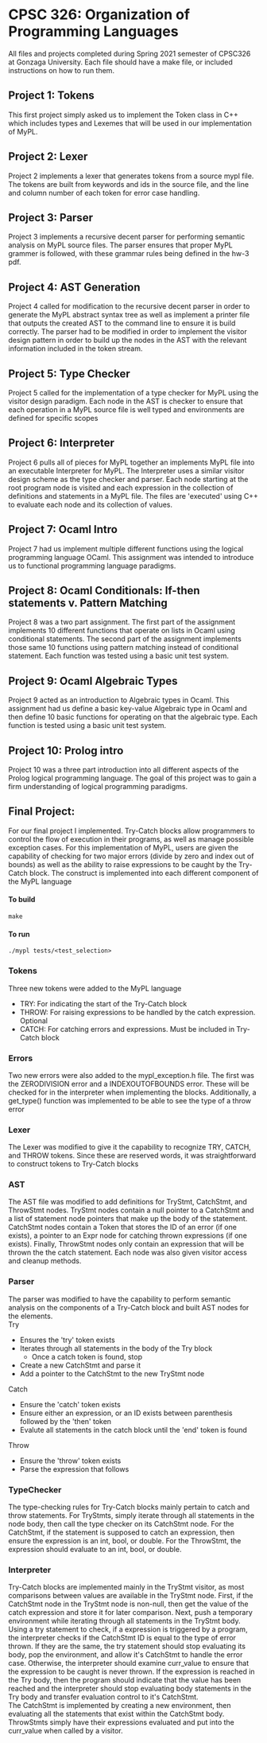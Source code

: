 CPSC 326: Organization of Programming Languages
===============================================
All files and projects completed during Spring 2021 semester of CPSC326 at
Gonzaga University. Each file should have a make file, or included instructions on how to run them.

## Project 1: Tokens
This first project simply asked us to implement the Token class in C++
which includes types and Lexemes that will be used in our implementation of MyPL.

## Project 2: Lexer
Project 2 implements a lexer that generates tokens from a source mypl file. The
tokens are built from keywords and ids in the source file, and the line and column
number of each token for error case handling.

## Project 3: Parser
Project 3 implements a recursive decent parser for performing semantic analysis
on MyPL source files. The parser ensures that proper MyPL grammer is followed, with
these grammar rules being defined in the hw-3 pdf.

## Project 4: AST Generation
Project 4 called for modification to the recursive decent parser in order to generate
the MyPL abstract syntax tree as well as implement a printer file that outputs the
created AST to the command line to ensure it is build correctly. The parser had to
be modified in order to implement the visitor design pattern in order to build up the
nodes in the AST with the relevant information included in the token stream.

## Project 5: Type Checker
Project 5 called for the implementation of a type checker for MyPL using the visitor
design paradigm. Each node in the AST is checker to ensure that each operation in a MyPL
source file is well typed and environments are defined for specific scopes

## Project 6: Interpreter
Project 6 pulls all of pieces for MyPL together an implements MyPL file into an executable
Interpreter for MyPL. The Interpreter uses a similar visitor design scheme as the type checker and parser. Each node starting at the root program node is visited and each expression in the collection of definitions and statements in a MyPL file. The files are 'executed' using C++ to evaluate each node and its collection of values.

## Project 7: Ocaml Intro
Project 7 had us implement multiple different functions using the logical programming language OCaml. This assignment was intended to introduce us to functional programming language paradigms.

## Project 8: Ocaml Conditionals: If-then statements v. Pattern Matching
Project 8 was a two part assignment. The first part of the assignment implements 10 different functions that operate on lists in Ocaml using conditional statements. The second part of the assignment implements those same 10 functions using pattern matching instead of conditional statement. Each function was tested using a basic unit test system.

## Project 9: Ocaml Algebraic Types
Project 9 acted as an introduction to Algebraic types in Ocaml. This assignment had us define a basic key-value Algebraic type in Ocaml and then define 10 basic functions for operating on that the algebraic type. Each function is tested using a basic unit test system.

## Project 10: Prolog intro
Project 10 was a three part introduction into all different aspects of the Prolog logical programming language. The goal of this project was to gain a firm understanding of logical programming paradigms.

## Final Project:
For our final project I implemented. Try-Catch blocks allow programmers to control the flow of execution in their programs, as well as manage possible exception cases.
For this implementation of MyPL, users are given the capability of checking for two major errors (divide by zero and index out of bounds)
as well as the ability to raise expressions to be caught by the Try-Catch block. The construct is implemented into each different component of
the MyPL language

#### To build
```
make
```

#### To run
```
./mypl tests/<test_selection>
```

###  Tokens
Three new tokens were added to the MyPL language
* TRY: For indicating the start of the Try-Catch block
* THROW: For raising expressions to be handled by the catch expression. Optional
* CATCH: For catching errors and expressions. Must be included in Try-Catch block

###  Errors
Two new errors were also added to the mypl_exception.h file. The first was the
ZERODIVISION error and a INDEXOUTOFBOUNDS error. These will be checked for in the interpreter
when implementing the blocks. Additionally, a get_type() function was implemented to be able to see the type of a throw error

### Lexer
The Lexer was modified to give it the capability to recognize TRY, CATCH, and THROW tokens.
Since these are reserved words, it was straightforward to construct tokens to Try-Catch blocks

### AST
The AST file was modified to add definitions for TryStmt, CatchStmt, and ThrowStmt nodes.
TryStmt nodes contain a null pointer to a CatchStmt and a list of statement node pointers that make up
the body of the statement. CatchStmt nodes contain a Token that stores the ID of an error (if one exists),
a pointer to an Expr node for catching thrown expressions (if one exists). Finally, ThrowStmt nodes only contain
an expression that will be thrown the the catch statement. Each node was also given visitor access and cleanup methods.

### Parser
The parser was modified to have the capability to perform semantic analysis on the components of a Try-Catch block and built AST
nodes for the elements.  
Try
* Ensures the 'try' token exists
* Iterates through all statements in the body of the Try block
  * Once a catch token is found, stop
* Create a new CatchStmt and parse it
* Add a pointer to the CatchStmt to the new TryStmt node

Catch
* Ensure the 'catch' token exists
* Ensure either an expression, or an ID exists between parenthesis followed by the 'then' token
* Evalute all statements in the catch block until the 'end' token is found

Throw
* Ensure the 'throw' token exists
* Parse the expression that follows

###  TypeChecker
The type-checking rules for Try-Catch blocks mainly pertain to catch and throw statements. For TryStmts, simply iterate through all
statements in the node body, then call the type checker on its CatchStmt node. For the CatchStmt, if the statement is supposed to catch an
expression, then ensure the expression is an int, bool, or double. For the ThrowStmt, the expression should evaluate to an int, bool, or double.

###  Interpreter
Try-Catch blocks are implemented mainly in the TryStmt visitor, as most comparisons between values are available in the TryStmt node. First, if the
CatchStmt node in the TryStmt node is non-null, then get the value of the catch expression and store it for later comparison. Next, push a temporary environment while
iterating through all statements in the TryStmt body. Using a try statement to check, if a expression is triggered by a program, the interpreter checks if the CatchStmt ID
is equal to the type of error thrown. If they are the same, the try statement should stop evaluating its body, pop the environment, and allow it's CatchStmt to handle the
error case. Otherwise, the interpreter should examine curr_value to ensure that the expression to be caught is never thrown. If the expression is reached in the Try body,
then the program should indicate that the value has been reached and the interpreter should stop evaluating body statements in the Try body and transfer evaluation control to
it's CatchStmt.  
The CatchStmt is implemented by creating a new environment, then evaluating all the statements that exist within the CatchStmt body. ThrowStmts simply have their expressions
evaluated and put into the curr_value when called by a visitor.
